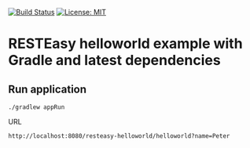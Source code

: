 [![Build Status](https://travis-ci.org/claudioaltamura/resteasy-helloworld.svg?branch=master)](https://travis-ci.org/claudioaltamura/resteasy-helloworld)
[![License: MIT](https://img.shields.io/badge/License-MIT-yellow.svg)](https://opensource.org/licenses/MIT)

# RESTEasy helloworld example with Gradle and latest dependencies

## Run application
    ./gradlew appRun

URL

    http://localhost:8080/resteasy-helloworld/helloworld?name=Peter
